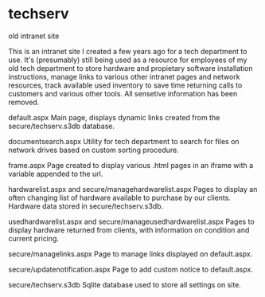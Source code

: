 # techserv
old intranet site

This is an intranet site I created a few years ago for a tech department to use. It's (presumably) still being used as a resource for employees of my old tech department to store hardware and propietary software installation instructions, manage links to various other intranet pages and network resources, track available used inventory to save time returning calls to customers and various other tools.  All sensetive information has been removed.

default.aspx
Main page, displays dynamic links created from the secure/techserv.s3db database.

documentsearch.aspx
Utility for tech department to search for files on network drives based on custom sorting procedure.

frame.aspx
Page created to display various .html pages in an iframe with a variable appended to the url.

hardwarelist.aspx and secure/managehardwarelist.aspx
Pages to display an often changing list of hardware available to purchase by our clients. Hardware data stored in secure/techserv.s3db.

usedhardwarelist.aspx and secure/manageusedhardwarelist.aspx
Pages to display hardware returned from clients, with information on condition and current pricing.

secure/managelinks.aspx
Page to manage links displayed on default.aspx.

secure/updatenotification.aspx
Page to add custom notice to default.aspx.

secure/techserv.s3db
Sqlite database used to store all settings on site.

